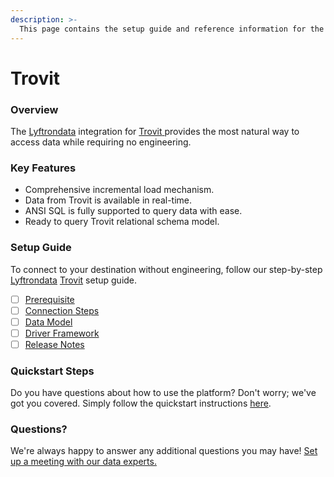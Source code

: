 ```yaml
---
description: >-
  This page contains the setup guide and reference information for the Trovit source connector.
---
```


# Trovit

### Overview

The [Lyftrondata](https://www.lyftrondata.com/) integration for [Trovit](https://www.lyftrondata.com/integration/trovit/)[ ](https://www.lyftrondata.com/integration/trovit/)provides the most natural way to access data while requiring no engineering.

### Key Features

* Comprehensive incremental load mechanism.
* Data from Trovit is available in real-time.&#x20;
* ANSI SQL is fully supported to query data with ease.
* Ready to query Trovit relational schema model.

### Setup Guide

To connect to your destination without engineering, follow our step-by-step [Lyftrondata](https://www.lyftrondata.com/)  [Trovit](https://www.lyftrondata.com/integration/trovit/) setup guide.

* [ ] [Prerequisite](../../marketing-analytics/trovit/prerequisite.md)
* [ ] [Connection Steps](../../marketing-analytics/trovit/connection-steps.md)
* [ ] [Data Model](../../marketing-analytics/trovit/data-model/)
* [ ] [Driver Framework](../../marketing-analytics/trovit/driver-framework/)
* [ ] [Release Notes](../../marketing-analytics/trovit/release-notes.md)

### Quickstart Steps

Do you have questions about how to use the platform? Don't worry; we've got you covered. Simply follow the quickstart instructions [here](../../../quickstart-steps.md).

### Questions? <a href="#questions" id="questions"></a>

We're always happy to answer any additional questions you may have! [Set up a meeting with our data experts.](https://www.lyftrondata.com/book-a-meeting/)

